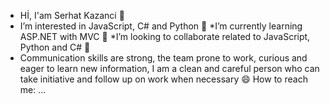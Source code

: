  * Hİ, I'am Serhat Kazanci 👋
 * I’m interested in JavaScript, C# and Python 👀
 *I’m currently learning ASP.NET with MVC 🌱
 *I’m looking to collaborate related to JavaScript, Python and C# 🔭
 * Communication skills are strong, the team 
prone to work, curious and eager to learn new information, 
I am a clean and careful person who can take initiative and follow up on work when necessary 😄
 How to reach me: ...

<!--
**SerhatKazanci/SerhatKazanci** is a ✨ _special_ ✨ repository because its `README.md` (this file) appears on your GitHub profile.

Here are some ideas to get you started:

- 🔭 I’m currently working on ...
- 🌱 I’m currently learning ...
- 👯 I’m looking to collaborate on ...
- 🤔 I’m looking for help with ...
- 💬 Ask me about ...
- 📫 How to reach me: ...
- 😄 Pronouns: ...
- ⚡ Fun fact: ...
-->
